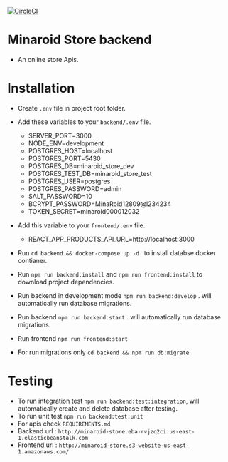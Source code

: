 [![CircleCI](https://circleci.com/gh/circleci/circleci-docs/tree/teesloane-patch-5.svg?style=svg)](https://app.circleci.com/pipelines/github/minageorge5080/minaroid-store-nodejs?filter=all)

Minaroid Store backend
===========================

- An online store Apis.

Installation 
===========================
- Create ````.env```` file in project root folder.
- Add these variables to your ````backend/.env```` file.
  - SERVER_PORT=3000
  - NODE_ENV=development
  - POSTGRES_HOST=localhost
  - POSTGRES_PORT=5430
  - POSTGRES_DB=minaroid_store_dev
  - POSTGRES_TEST_DB=minaroid_store_test
  - POSTGRES_USER=postgres
  - POSTGRES_PASSWORD=admin
  - SALT_PASSWORD=10
  - BCRYPT_PASSWORD=MinaRoid12809@l234234
  - TOKEN_SECRET=minaroid000012032

- Add this variable to your ````frontend/.env```` file.
    - REACT_APP_PRODUCTS_API_URL=http://localhost:3000


- Run ````cd backend && docker-compose up -d ```` to install databse docker contianer. 
- Run ````npm run backend:install```` and ````npm run frontend:install```` to download project dependencies. 
- Run backend in development mode ````npm run backend:develop```` . will automatically run database migrations.
- Run backend  ````npm run backend:start```` .  will automatically run database migrations.
- Run frontend  ````npm run frontend:start````
- For run migrations  only  ````cd backend && npm run db:migrate```` 

Testing
===========================
- To run integration test ````npm run backend:test:integration````, will automatically create and delete database after testing.
- To run unit test ````npm run backend:test:unit````
- For apis check ````REQUIREMENTS.md````
- Backend url : ````http://minaroid-store.eba-rvjzq2ci.us-east-1.elasticbeanstalk.com````
- Frontend url : ````http://minaroid-store.s3-website-us-east-1.amazonaws.com/````


